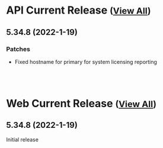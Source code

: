 
# API Current Release <small>([View All](/API.md))</small>
## 5.34.8 (2022-1-19)
### Patches 

- Fixed hostname for primary for system licensing reporting

<br><br>
# Web Current Release <small>([View All](/Web.md))</small>
## 5.34.8 (2022-1-19)
Initial release

  